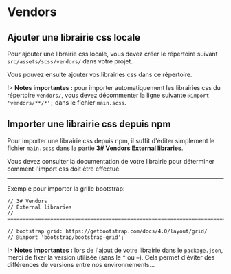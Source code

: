 # Vendors

## Ajouter une librairie css locale

Pour ajouter une librairie css locale, vous devez créer le répertoire suivant `src/assets/scss/vendors/` dans votre projet.

Vous pouvez ensuite ajouter vos librairies css dans ce répertoire.

!> **Notes importantes :** pour importer automatiquement les librairies css du répertoire `vendors/`, vous devez décommenter la ligne suivante `@import 'vendors/**/*';` dans le fichier `main.scss`.


## Importer une librairie css depuis npm

Pour importer une librairie css depuis npm, il suffit d'éditer simplement le fichier `main.scss` dans la partie **3# Vendors External libraries**.

Vous devez consulter la documentation de votre librairie pour déterminer comment l'import css doit être effectué.

---

Exemple pour importer la grille bootstrap:

```
// 3# Vendors
// External libraries
// ==========================================================================

// bootstrap grid: https://getbootstrap.com/docs/4.0/layout/grid/
// @import 'bootstrap/bootstrap-grid';
```

!> **Notes importantes :** lors de l'ajout de votre librairie dans le `package.json`, merci de fixer la version utilisée (sans le `^` ou `~`). Cela permet d'éviter des différences de versions entre nos environnements...